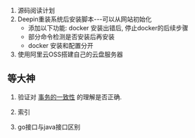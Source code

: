 1. 源码阅读计划
2. Deepin重装系统后安装脚本---可以从网站初始化
    - 添加以下功能: docker 安装出错后, 停止docker的后续步骤
    - 部分命令检测是否安装后再安装
    - docker 安装和配置分开
3. 使用阿里云OSS搭建自己的云盘服务器

## 等大神
1. 验证对 [事务的一致性](/application/database/basics/transaction.md#一致性) 的理解是否正确.

1. 索引
2. go接口与java接口区别
